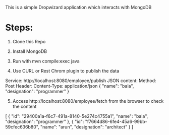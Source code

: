 
This is a simple Dropwizard application which interacts with MongoDB

Steps:
=====

1. Clone this Repo

2. Install MongoDB

3. Run with mvn compile:exec java

4. Use CURL or Rest Chrom plugin to publish the data

Service: http://localhost:8080/employee/publish
JSON content:
Method: Post
Header: Content-Type: application/json
{
    "name": "bala",
    "designation": "programmer"
}

5. Access http://localhost:8080/employee/fetch from the browser to check the content

[
{
"id": "29400a1a-f6c7-491a-8140-5e274c4755a1",
"name": "bala",
"designation": "programmer"
},
{
"id": "f7664d86-6fe4-45a6-99bb-59cfec636b80",
"name": "arun",
"designation": "architect"
}
]
